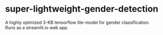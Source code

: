 # super-lightweight-gender-detection
A highly optmized 3-KB tensorflow lite-model for gender classification. Runs as a streamlit.io web app.
